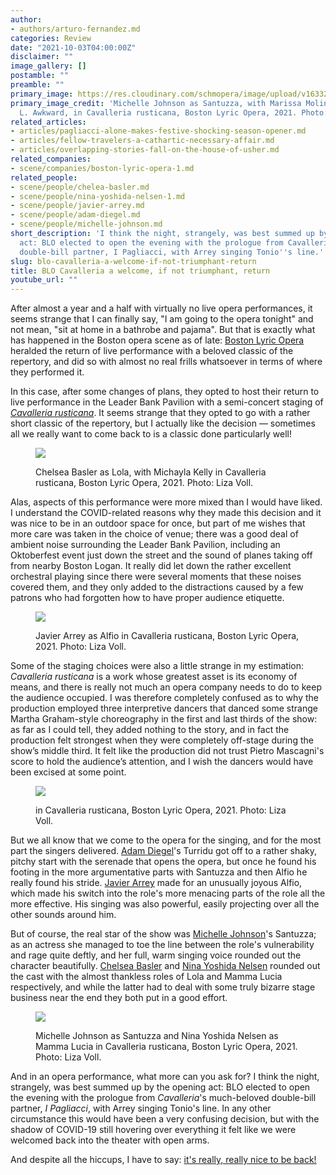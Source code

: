 ```yaml
---
author:
- authors/arturo-fernandez.md
categories: Review
date: "2021-10-03T04:00:00Z"
disclaimer: ""
image_gallery: []
postamble: ""
preamble: ""
primary_image: https://res.cloudinary.com/schmopera/image/upload/v1633281672/media/2021/10/sqBLO_MichelleJohnson_Marissa_Molinar_VictoriaLAwkward_CavalleriaRusticana_Liza_Voll_nxeher.jpg
primary_image_credit: 'Michelle Johnson as Santuzza, with Marissa Molinar and Victora
  L. Awkward, in Cavalleria rusticana, Boston Lyric Opera, 2021. Photo: Liza Voll.'
related_articles:
- articles/pagliacci-alone-makes-festive-shocking-season-opener.md
- articles/fellow-travelers-a-cathartic-necessary-affair.md
- articles/overlapping-stories-fall-on-the-house-of-usher.md
related_companies:
- scene/companies/boston-lyric-opera-1.md
related_people:
- scene/people/chelea-basler.md
- scene/people/nina-yoshida-nelsen-1.md
- scene/people/javier-arrey.md
- scene/people/adam-diegel.md
- scene/people/michelle-johnson.md
short_description: 'I think the night, strangely, was best summed up by the opening
  act: BLO elected to open the evening with the prologue from Cavalleria''s much-beloved
  double-bill partner, I Pagliacci, with Arrey singing Tonio''s line.'
slug: blo-cavalleria-a-welcome-if-not-triumphant-return
title: BLO Cavalleria a welcome, if not triumphant, return
youtube_url: ""
---
```

After almost a year and a half with virtually no live opera performances, it seems strange that I can finally say, "I am going to the opera tonight" and not mean, "sit at home in a bathrobe and pajama". But that is exactly what has happened in the Boston opera scene as of late: [Boston Lyric Opera](/scene/companies/boston-lyric-opera/) heralded the return of live performance with a beloved classic of the repertory, and did so with almost no real frills whatsoever in terms of where they performed it.

In this case, after some changes of plans, they opted to host their return to live performance in the Leader Bank Pavilion with a semi-concert staging of [_Cavalleria rusticana_](https://blo.org/cavalleria-rusticana/). It seems strange that they opted to go with a rather short classic of the repertory, but I actually like the decision — sometimes all we really want to come back to is a classic done particularly well!

<figure data-type="image">

![](https://res.cloudinary.com/schmopera/image/upload/v1633281807/media/2021/10/BLO_ChelseaBasler_MichaylaKelly_CavalleriaRusticana_LizaVoll_bm4rne.jpg)

<figcaption>Chelsea Basler as Lola, with Michayla Kelly in Cavalleria rusticana, Boston Lyric Opera, 2021. Photo: Liza Voll.</figcaption>

</figure>

Alas, aspects of this performance were more mixed than I would have liked. I understand the COVID-related reasons why they made this decision and it was nice to be in an outdoor space for once, but part of me wishes that more care was taken in the choice of venue; there was a good deal of ambient noise surrounding the Leader Bank Pavilion, including an Oktoberfest event just down the street and the sound of planes taking off from nearby Boston Logan. It really did let down the rather excellent orchestral playing since there were several moments that these noises covered them, and they only added to the distractions caused by a few patrons who had forgotten how to have proper audience etiquette.

<figure data-type="image">

![](https://res.cloudinary.com/schmopera/image/upload/v1633281850/media/2021/10/BLO_JavierArrey_CavalleriaRusticana_LizaVoll_xxdxd5.jpg)

<figcaption>Javier Arrey as Alfio in Cavalleria rusticana, Boston Lyric Opera, 2021. Photo: Liza Voll.</figcaption>

</figure>

Some of the staging choices were also a little strange in my estimation: _Cavalleria rusticana_ is a work whose greatest asset is its economy of means, and there is really not much an opera company needs to do to keep the audience occupied. I was therefore completely confused as to why the production employed three interpretive dancers that danced some strange Martha Graham-style choreography in the first and last thirds of the show: as far as I could tell, they added nothing to the story, and in fact the production felt strongest when they were completely off-stage during the show’s middle third. It felt like the production did not trust Pietro Mascagni's score to hold the audience’s attention, and I wish the dancers would have been excised at some point.

<figure data-type="image">

![](https://res.cloudinary.com/schmopera/image/upload/v1633281875/media/2021/10/BLO_AdamDiegel_CavalleriaRusticana_LizaVoll_k5xtt9.jpg)

<figcaption>in Cavalleria rusticana, Boston Lyric Opera, 2021. Photo: Liza Voll.</figcaption>

</figure>

But we all know that we come to the opera for the singing, and for the most part the singers delivered. [Adam Diegel](/scene/people/adam-diegel/)'s Turridu got off to a rather shaky, pitchy start with the serenade that opens the opera, but once he found his footing in the more argumentative parts with Santuzza and then Alfio he really found his stride. [Javier Arrey](/scene/people/javier-arrey/) made for an unusually joyous Alfio, which made his switch into the role's more menacing parts of the role all the more effective. His singing was also powerful, easily projecting over all the other sounds around him.

But of course, the real star of the show was [Michelle Johnson](/scene/people/michelle-johnson/)'s Santuzza; as an actress she managed to toe the line between the role's vulnerability and rage quite deftly, and her full, warm singing voice rounded out the character beautifully. [Chelsea Basler](/scene/people/chelsea-basler/) and [Nina Yoshida Nelsen](/scene/people/nina-yoshida-nelsen/) rounded out the cast with the almost thankless roles of Lola and Mamma Lucia respectively, and while the latter had to deal with some truly bizarre stage business near the end they both put in a good effort.

<figure data-type="image">

![](https://res.cloudinary.com/schmopera/image/upload/v1633281887/media/2021/10/BLO_MichelleJohnson_NinaYoshidaNelsen_CavalleriaRusticana_LizaVoll_drqfnm.jpg)

<figcaption>Michelle Johnson as Santuzza and Nina Yoshida Nelsen as Mamma Lucia in Cavalleria rusticana, Boston Lyric Opera, 2021. Photo: Liza Voll.</figcaption>

</figure>

And in an opera performance, what more can you ask for? I think the night, strangely, was best summed up by the opening act: BLO elected to open the evening with the prologue from _Cavalleria_'s much-beloved double-bill partner, _I Pagliacci_, with Arrey singing Tonio's line. In any other circumstance this would have been a very confusing decision, but with the shadow of COVID-19 still hovering over everything it felt like we were welcomed back into the theater with open arms.

And despite all the hiccups, I have to say: [it's really, really nice to be back!](https://blo.org/cavalleria-rusticana/)